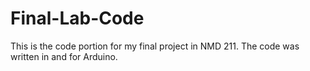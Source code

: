 # Final-Lab-Code
This is the code portion for my final project in NMD 211. The code was written in and for Arduino.
